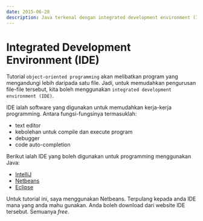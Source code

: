 ```yaml
---
date: 2015-06-28
description: Java terkenal dengan integrated development environment (IDE) yang canggih. IDE banyak membantu programmer. Lihat IDE yang popular untuk Java di sini.
---
```


# Integrated Development Environment (IDE)

Tutorial `object-oriented programming` akan melibatkan program yang
mengandungi lebih daripada satu file. Jadi, untuk memudahkan pengurusan
file-file tersebut, kita boleh menggunakan `integrated development
environment (IDE)`.

IDE ialah software yang digunakan untuk memudahkan kerja-kerja
programming. Antara fungsi-fungsinya termasuklah:

-   text editor
-   kebolehan untuk compile dan execute program
-   debugger
-   code auto-completion

Berikut ialah IDE yang boleh digunakan untuk programming menggunakan Java:

-   [IntelliJ](https://www.jetbrains.com/idea)
-   [Netbeans](https://netbeans.org)
-   [Eclipse](https://eclipse.org)

Untuk tutorial ini, saya menggunakan Netbeans. Terpulang kepada anda IDE
mana yang anda mahu gunakan. Anda boleh download dari website IDE
tersebut. Semuanya _free_.

<!-- Commented out because it is just a personal opinion
=== Pengajar Java yang Melarang Pelajar Menggunakan IDE

Jika anda mula mengenali Java di tempat belajar formal, kemungkinan pengajar
anda akan melarang pelajarnya untuk menggunakan IDE dengan alasan ingin
melatih mereka menghafal syntax Java. Sebenarnya cara tersebut sangat tidak
digalakkan kerana ciri-ciri bahasa Java itu sendiri.

Programming language Java lebih _verbose_ berbanding language lain seperti
Python, JavaScript, Lisp, dan lain-lain. Maksudnya kita perlu menulis lebih
walaupun untuk program yang simple. Kelebihan language yang _verbose_ ialah
memudahkan tools seperti IDE untuk check sama ada code kita betul ataupun
tidak walaupun kita belum compile.

Saya pengguna Emacs tetapi tetap menggunakan IntelliJ (dengan keybinding Emacs)
semasa program menggunakan Java.

Kalau ingin membuat program yang simple seperti di tutorial Asas tidak menjadi
masalah.

Saya cadangkan anda biasakan diri dengan mana-mana IDE semasa mengikuti
tutorial website ini. Tidak perlu fokus ke IDE pun takpe kerana anda akan
sentiasa belajar benda baru mengenai IDE tersebut semakin lama anda
menggunakannya.
-->
